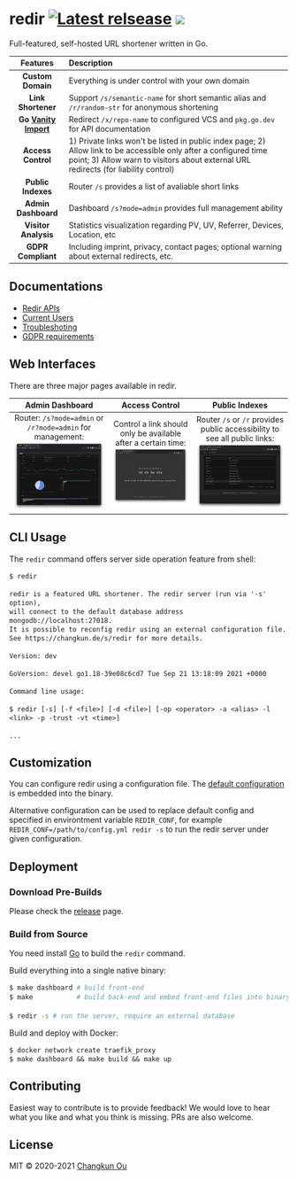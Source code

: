 # redir [![Latest relsease](https://img.shields.io/github/v/tag/changkun/redir?label=latest)](https://github.com/changkun/redir/releases) ![](https://changkun.de/urlstat?mode=github&repo=changkun/redir)

Full-featured, self-hosted URL shortener written in Go.

| Features | Description |
|:-------:|:------------|
|**Custom Domain**| Everything is under control with your own domain |
|**Link Shortener**| Support `/s/semantic-name` for short semantic alias and `/r/random-str` for anonymous shortening |
|**Go [Vanity Import](https://golang.org/cmd/go/#hdr-Remote_import_paths)**|Redirect `/x/repo-name` to configured VCS and `pkg.go.dev` for API documentation|
|**Access Control**| 1) Private links won't be listed in public index page; 2) Allow link to be accessible only after a configured time point; 3) Allow warn to visitors about external URL redirects (for liability control)|
|**Public Indexes**| Router `/s` provides a list of avaliable short links |
|**Admin Dashboard**| Dashboard `/s?mode=admin` provides full management ability |
|**Visitor Analysis**| Statistics visualization regarding PV, UV, Referrer, Devices, Location, etc |
|**GDPR Compliant**| Including imprint, privacy, contact pages; optional warning about external redirects, etc. |

## Documentations

- [Redir APIs](./docs/api.md)
- [Current Users](./docs/users.md)
- [Troubleshoting](./docs/trouble.md)
- [GDPR requirements](./docs/gdpr.md)

## Web Interfaces

There are three major pages available in redir.

| Admin Dashboard | Access Control | Public Indexes |
|:---------------:|:--------------:|:--------------:|
| Router: `/s?mode=admin` or<br/>`/r?mode=admin` for management:<br/>![](./assets/admin.png) | Control a link should only be available after a certain time:<br/>![](./assets/wait.png) | Router `/s` or `/r` provides public accessibility to see all public links:<br/>![](./assets/index.png) |

## CLI Usage

The `redir` command offers server side operation feature from shell:

```
$ redir

redir is a featured URL shortener. The redir server (run via '-s' option),
will connect to the default database address mongodb://localhost:27018.
It is possible to reconfig redir using an external configuration file.
See https://changkun.de/s/redir for more details.

Version: dev

GoVersion: devel go1.18-39e08c6cd7 Tue Sep 21 13:18:09 2021 +0000

Command line usage:

$ redir [-s] [-f <file>] [-d <file>] [-op <operator> -a <alias> -l <link> -p -trust -vt <time>]

...
```

## Customization

You can configure redir using a configuration file.
The [default configuration](./internal/config/config.yml) is embedded into the binary.

Alternative configuration can be used to replace default config and specified in environtment variable `REDIR_CONF`, for example `REDIR_CONF=/path/to/config.yml redir -s` to run the redir server under given configuration.

## Deployment

### Download Pre-Builds

Please check the [release](https://github.com/changkun/redir/releases) page.

### Build from Source

You need install [Go](https://golang.org) to build the `redir` command.

Build everything into a single native binary:

```sh
$ make dashboard # build front-end
$ make           # build back-end and embed front-end files into binary

$ redir -s # run the server, require an external database
```

Build and deploy with Docker:

```
$ docker network create traefik_proxy
$ make dashboard && make build && make up
```

## Contributing

Easiest way to contribute is to provide feedback! We would love to hear
what you like and what you think is missing. PRs are also welcome.

## License

MIT &copy; 2020-2021 [Changkun Ou](https://changkun.de)
